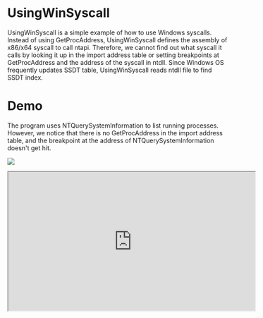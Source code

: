 # UsingWinSyscall
UsingWinSyscall is a simple example of how to use Windows syscalls. Instead of using GetProcAddress, UsingWinSyscall defines the assembly of x86/x64 syscall to call ntapi. Therefore, we cannot find out what syscall it calls by looking it up in the import address table or setting breakpoints at GetProcAddress and the address of the syscall in ntdll. Since Windows OS frequently updates SSDT table, UsingWinSyscall reads ntdll file to find SSDT index.

# Demo
The program uses NTQuerySystemInformation to list  running processes. However, we notice that there is no GetProcAddress in the import address table, and the breakpoint at the address of NTQuerySystemInformation doesn't get hit.

![](https://i.imgur.com/yFnvgB1.png)
<iframe width="560" height="315" src=" https://www.youtube.com/embed/o3ummY16Qto" allowfullscreen></iframe>
